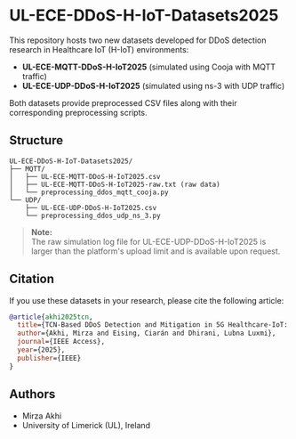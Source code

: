 # UL-ECE-DDoS-H-IoT-Datasets2025

This repository hosts two new datasets developed for DDoS detection research in Healthcare IoT (H-IoT) environments:

- **UL-ECE-MQTT-DDoS-H-IoT2025** (simulated using Cooja with MQTT traffic)
- **UL-ECE-UDP-DDoS-H-IoT2025** (simulated using ns-3 with UDP traffic)

Both datasets provide preprocessed CSV files along with their corresponding preprocessing scripts.

## Structure

```text
UL-ECE-DDoS-H-IoT-Datasets2025/
├── MQTT/
│   ├── UL-ECE-MQTT-DDoS-H-IoT2025.csv
│   ├── UL-ECE-MQTT-DDoS-H-IoT2025-raw.txt (raw data)
│   └── preprocessing_ddos_mqtt_cooja.py
└── UDP/
    ├── UL-ECE-UDP-DDoS-H-IoT2025.csv
    └── preprocessing_ddos_udp_ns_3.py
```

> **Note:**  
> The raw simulation log file for UL-ECE-UDP-DDoS-H-IoT2025 is larger than the platform's upload limit and is available upon request.

## Citation

If you use these datasets in your research, please cite the following article:

```bibtex
@article{akhi2025tcn,
  title={TCN-Based DDoS Detection and Mitigation in 5G Healthcare-IoT: A Frequency Monitoring and Dynamic Threshold Approach},
  author={Akhi, Mirza and Eising, Ciarán and Dhirani, Lubna Luxmi},
  journal={IEEE Access},
  year={2025},
  publisher={IEEE}
}
```

## Authors

- Mirza Akhi   
- University of Limerick (UL), Ireland
